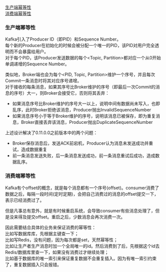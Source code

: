 [生产端幂等性](#生产端幂等性)  
[消费端幂等性](#消费端幂等性) 

### 生产端幂等性
Kafka引入了Producer ID（即PID）和Sequence Number。  
每个新的Producer在初始化的时候会被分配一个唯一的PID，该PID对用户完全透明而不会暴露给用户。  
对于每个PID，该Producer发送数据的每个<Topic, Partition>都对应一个从0开始单调递增的Sequence Number。

类似地，Broker端也会为每个<PID, Topic, Partition>维护一个序号，并且每次Commit一条消息时将其对应序号递增。  
对于接收的每条消息，如果其序号比Broker维护的序号（即最后一次Commit的消息的序号）大一，则Broker会接受它，否则将其丢弃：
- 如果消息序号比Broker维护的序号大一以上，说明中间有数据尚未写入，也即乱序，此时Broker拒绝该消息，Producer抛出InvalidSequenceNumber
- 如果消息序号小于等于Broker维护的序号，说明该消息已被保存，即为重复消息，Broker直接丢弃该消息，Producer抛出DuplicateSequenceNumber

上述设计解决了0.11.0.0之前版本中的两个问题：
- Broker保存消息后，发送ACK前宕机，Producer认为消息未发送成功并重试，造成数据重复
- 前一条消息发送失败，后一条消息发送成功，前一条消息重试后成功，造成数据乱序。

### 消费端幂等性
Kafka有个offset的概念，就是每个消息都有一个序号(offset)。consumer消费了数据之后，每隔一段时间(定时定期)，会把自己消费过的消息的offset提交一下，表示已经消费过了。

但是凡事总有意外，就是有时候重启系统，会导致consumer有些消息处理了，但是没来得及提交offset。重启之后，少数消息会再次消费一次。

因此需要结合具体的业务来保证消费的幂等性：  
比如写数据库库，先根据主键查一下；  
比如写Redis，没有问题，因为每次都是set，天然幂等性；  
比如让生产者生产消息时加一个全局唯一的id。然后消费到了后，先根据这个id去Redis/数据库里查一下，如果没有消费过才继续处理；  
比如基于数据库的唯一索引来保证重复数据不会重复插入。因为有唯一索引约束了，重复数据插入只会报错。



